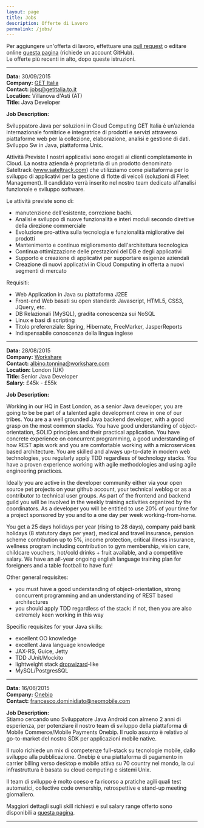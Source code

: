 ```yaml
---
layout: page
title: Jobs
description: Offerte di Lavoro
permalink: /jobs/
---
```


Per aggiungere un'offerta di lavoro, effettuare una 
[pull request](https://help.github.com/articles/creating-a-pull-request/) o
editare online
[questa pagina](https://github.com/jugtorino/jugtorino.github.io/edit/master/pages/j_jobs.md) 
(richiede un account GitHub).  
Le offerte più recenti in alto, dopo queste istruzioni.

---

**Data:** 30/09/2015  
**Company:** [GET Italia](http://www.getitalia.to.it)  
**Contact:** <jobs@getitalia.to.it>  
**Location:** Villanova d'Asti (AT)  
**Title:** Java Developer   


**Job Description:**  
 
Sviluppatore Java per soluzioni in Cloud Computing
GET Italia è un’azienda internazionale fornitrice e integratrice di prodotti e servizi attraverso piattaforme web per la collezione, elaborazione, analisi e gestione di dati. Sviluppo Sw in Java, piattaforma Unix.

Attività Previste
I nostri applicativi sono erogati ai clienti completamente in Cloud.
La nostra azienda è proprietaria di un prodotto denominato Sateltrack (www.sateltrack.com) che utilizziamo come piattaforma per lo sviluppo di applicativi per la gestione di flotte di veicoli (soluzioni di Fleet Management). 
Il candidato verrà inserito nel nostro team dedicato all'analisi funzionale e sviluppo software.

Le attività previste sono di:
* manutenzione dell'esistente, correzione bachi.
* Analisi e sviluppo di nuove funzionalità e interi moduli secondo direttive della direzione commerciale
* Evoluzione pro-attiva sulla tecnologia e funzionalità migliorative dei prodotti
* Mantenimento e continuo miglioramento dell'architettura tecnologica
* Continua ottimizzazione delle prestazioni del DB e degli applicativi
* Supporto e creazione di applicativi per supportare esigenze aziendali
* Creazione di nuovi applicativi in Cloud Computing in offerta a nuovi segmenti di mercato

Requisiti:
* Web Application in Java su piattaforma J2EE
* Front-end Web basati su open standard: Javascript, HTML5, CSS3, JQuery, etc.
* DB Relazionali (MySQL), gradita conoscenza sui NoSQL
* Linux e basi di scripting
* Titolo preferenziale: Spring, Hibernate, FreeMarker, JasperReports
* Indispensabile conoscenza della lingua inglese


---
**Data:** 28/08/2015  
**Company:** [Workshare](https://www.workshare.com)  
**Contact:** <albino.tonnina@workshare.com>  
**Location:** London (UK)  
**Title:** Senior Java Developer   
**Salary:** £45k - £55k   


**Job Description:**  
 
Working in our HQ in East London, as a senior Java  developer, you are going to be be part of 
a talented agile development crew in one of our tribes. You are a a well grounded Java backend developer, 
with a good grasp on the most common stacks. You have good understanding of object-orientation, SOLID principles
and their practical application. You have concrete experience on concurrent programming, 
a good understanding of how REST apis work and you are comfortable working with a microservices based 
architecture. You are skilled and always up-to-date in modern web technologies, you regularly apply 
TDD regardless of technology stacks. You have a proven experience working with agile methodologies 
and using agile engineering practices.
 
Ideally you are active in the developer community either via your open source pet projects on your 
github account, your technical weblog or as a contributor to technical user groups. As part of the 
frontend and backend guild you will be involved in the weekly training activities organized by the 
coordinators. As a developer you will be entitled to use 20% of your time for a project sponsored by you
and to a one day per week working-from-home.

You get a 25 days holidays per year (rising to 28 days), company paid bank holidays (8 statutory days 
per year), medical and travel insurance, pension scheme contribution up to 5%, income protection, critical 
illness insurance, wellness program including contribution to gym membership, vision care, childcare vouchers, 
hot/cold drinks + fruit available, and a competitive salary. We have an all-year ongoing english language 
training plan for foreigners and a table football to have fun! 

Other general requisites:  

 * you must have a good understanding of object-orientation, strong concurrent programming and an understanding of REST based architectures   
 * you should apply TDD regardless of the stack: if not, then you are also extremely keen working in this way  

Specific requisites for your Java skills:

 * excellent OO knowledge   
 * excellent Java language knowledge   
 * JAX-RS, Guice, Jetty   
 * TDD JUnit/Mockito   
 * lightweight stack [dropwizard](http://dropwizard.io)-like   
 * MySQL/PostgresSQL

---

**Data:** 16/06/2015  
**Company:** [Onebip](http://www.onebip.com)  
**Contact:** <francesco.dominidiato@neomobile.com>

**Job Description:**  
Stiamo cercando uno Sviluppatore Java Android con almeno 2 anni di esperienza, 
per potenziare il nostro team di sviluppo della piattaforma di Mobile Commerce/Mobile 
Payments Onebip. Il ruolo assunto è relativo al go-to-market del nostro SDK per 
applicazioni mobile native.

Il ruolo richiede un mix di competenze full-stack su tecnologie mobile, dallo 
sviluppo alla pubblicazione. Onebip è una piattaforma di pagamento in carrier 
billing verso desktop e mobile attiva su 70 country nel mondo, la cui infrastruttura 
è basata su cloud computing e sistemi Unix.

Il team di sviluppo è molto coeso e fa ricorso a pratiche agili quali test 
automatici, collective code ownership, retrospettive e stand-up meeting giornaliero.

Maggiori dettagli sugli skill richiesti e sul salary range offerto sono disponibili 
a [questa pagina](http://corporate.onebip.com/android-developer-to-join-our-team/).

---
